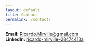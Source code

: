 ```yaml
---
layout: default
title: Contact
permalink: /contact/
---
```

<link rel="stylesheet" href="{{ '/public/css/poole.css' | relative_url }}">
<link rel="stylesheet" href="{{ '/public/css/hyde.css'  | relative_url }}">
<link rel="stylesheet" href="{{ '/public/css/syntax.css' | relative_url }}">
<link rel="stylesheet" href="{{ '/assets/css/custom.css' | relative_url }}">

**Email:** <a href="mailto:Ricardo.Mirville@gmail.com">Ricardo.Mirville@gmail.com</a>  
**LinkedIn:** <a href="https://www.linkedin.com/in/ricardo-mirville-28474413a" target="_blank" rel="noopener">ricardo-mirville-28474413a</a>
